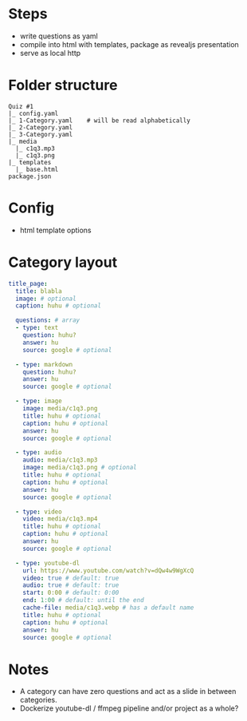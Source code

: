 # Steps
- write questions as yaml
- compile into html with templates, package as revealjs presentation
- serve as local http

# Folder structure
```
Quiz #1
|_ config.yaml
|_ 1-Category.yaml    # will be read alphabetically
|_ 2-Category.yaml
|_ 3-Category.yaml
|_ media
  |_ c1q3.mp3
  |_ c1q3.png
|_ templates
  |_ base.html
package.json
```

# Config

- html template options

# Category layout

```yaml
title_page:
  title: blabla
  image: # optional
  caption: huhu # optional

  questions: # array
  - type: text
    question: huhu?
    answer: hu
    source: google # optional

  - type: markdown
    question: huhu?
    answer: hu
    source: google # optional

  - type: image
    image: media/c1q3.png
    title: huhu # optional
    caption: huhu # optional
    answer: hu
    source: google # optional

  - type: audio
    audio: media/c1q3.mp3
    image: media/c1q3.png # optional
    title: huhu # optional
    caption: huhu # optional
    answer: hu
    source: google # optional

  - type: video
    video: media/c1q3.mp4
    title: huhu # optional
    caption: huhu # optional
    answer: hu
    source: google # optional

  - type: youtube-dl
    url: https://www.youtube.com/watch?v=dQw4w9WgXcQ
    video: true # default: true
    audio: true # default: true
    start: 0:00 # default: 0:00
    end: 1:00 # default: until the end
    cache-file: media/c1q3.webp # has a default name
    title: huhu # optional
    caption: huhu # optional
    answer: hu
    source: google # optional

```

# Notes
- A category can have zero questions and act as a slide in between categories.
- Dockerize youtube-dl / ffmpeg pipeline and/or project as a whole?
